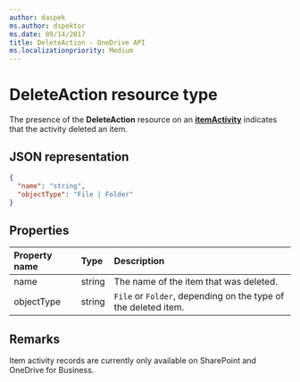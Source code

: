 ```yaml
---
author: daspek
ms.author: dspektor
ms.date: 09/14/2017
title: DeleteAction - OneDrive API
ms.localizationpriority: Medium
---
```

# DeleteAction resource type

The presence of the **DeleteAction** resource on an [**itemActivity**][activity] indicates that the activity deleted an item.

[activity]: itemActivity.md

## JSON representation

<!-- {
  "blockType": "resource",
  "optionalProperties": [ ],
  "@type": "microsoft.graph.deleteAction"
}-->

```json
{
  "name": "string",
  "objectType": "File | Folder"
}
```

## Properties

| Property name | Type   | Description
|:--------------|:-------|:----------------------------------------------------
| name          | string | The name of the item that was deleted.
| objectType    | string | `File` or `Folder`, depending on the type of the deleted item.

## Remarks

Item activity records are currently only available on SharePoint and OneDrive for Business.

<!-- {
  "type": "#page.annotation",
  "description": "The DeleteAction object provides information about the deletion of an item.",
  "keywords": "activities,activity,action,delete,deletion",
  "section": "documentation",
  "suppressions": [
    "Warning: /resources/deleteAction.md:
      Found potential enums in resource example that weren't defined in a table:(File,Folder) are in resource, but () are in table"
  ],
  "tocPath": "Resources/DeleteAction"
} -->
